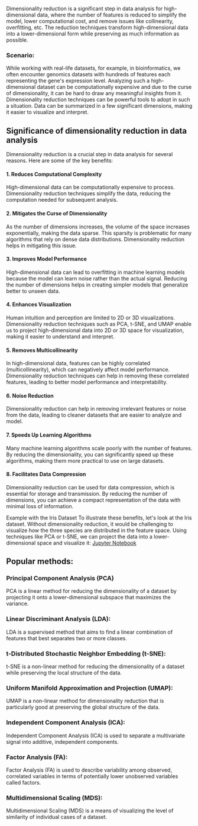 Dimensionality reduction is a significant step in data analysis for high-dimensional data, where the number of features is reduced to simplify the model, lower computational cost, and remove issues like collinearity, overfitting, etc. The reduction techniques transform high-dimensional data into a lower-dimensional form while preserving as much information as possible.

### Scenario: 
While working with real-life datasets, for example, in bioinformatics, we often encounter genomics datasets with hundreds of features each representing the gene's expression level. Analyzing such a high-dimensional dataset can be computationally expensive and due to the curse of dimensionality, it can be hard to draw any meaningful insights from it. Dimensionality reduction techniques can be powerful tools to adopt in such a situation. Data can be summarized in a few significant dimensions, making it easier to visualize and interpret. 


## Significance of dimensionality reduction in data analysis

Dimensionality reduction is a crucial step in data analysis for several reasons. Here are some of the key benefits:

#### 1. Reduces Computational Complexity
High-dimensional data can be computationally expensive to process. Dimensionality reduction techniques simplify the data, reducing the computation needed for subsequent analysis.

#### 2. Mitigates the Curse of Dimensionality
As the number of dimensions increases, the volume of the space increases exponentially, making the data sparse. This sparsity is problematic for many algorithms that rely on dense data distributions. Dimensionality reduction helps in mitigating this issue.

#### 3. Improves Model Performance
High-dimensional data can lead to overfitting in machine learning models because the model can learn noise rather than the actual signal. Reducing the number of dimensions helps in creating
simpler models that generalize better to unseen data.

#### 4. Enhances Visualization
Human intuition and perception are limited to 2D or 3D visualizations. Dimensionality reduction techniques such as PCA, t-SNE, and UMAP enable us to project high-dimensional data into 2D or 3D space for visualization, making it easier to understand and interpret.

#### 5. Removes Multicollinearity
In high-dimensional data, features can be highly correlated (multicollinearity), which can negatively affect model performance. Dimensionality reduction techniques can help in removing these correlated features, leading to better model performance and interpretability.

#### 6. Noise Reduction
Dimensionality reduction can help in removing irrelevant features or noise from the data, leading to cleaner datasets that are easier to analyze and model.

#### 7. Speeds Up Learning Algorithms
Many machine learning algorithms scale poorly with the number of features. By reducing the dimensionality, you can significantly speed up these algorithms, making them more practical to use on large datasets.

#### 8. Facilitates Data Compression
Dimensionality reduction can be used for data compression, which is essential for storage and transmission. By reducing the number of dimensions, you can achieve a compact representation of the data with minimal loss of information.

Example with the Iris Dataset
To illustrate these benefits, let's look at the Iris dataset. Without dimensionality reduction, it would be challenging to visualize how the three species are distributed in the feature space. Using techniques like PCA or t-SNE, we can project the data into a lower-dimensional space and visualize it: 
[Jupyter Notebook ](https://github.com/BhadraNivedita/Dimensionality-reduction-in-R-/blob/main/Dimensionality%20reduction%20in%20R.ipynb)

## Popular methods:

### Principal Component Analysis (PCA)

PCA is a linear method for reducing the dimensionality of a dataset by projecting it onto a lower-dimensional subspace that maximizes the variance.

### Linear Discriminant Analysis (LDA):

LDA is a supervised method that aims to find a linear combination of features that best separates two or more classes.

### t-Distributed Stochastic Neighbor Embedding (t-SNE):

t-SNE is a non-linear method for reducing the dimensionality of a dataset while preserving the local structure of the data.

### Uniform Manifold Approximation and Projection (UMAP):

UMAP is a non-linear method for dimensionality reduction that is particularly good at preserving the global structure of the data.

### Independent Component Analysis (ICA):

Independent Component Analysis (ICA) is used to separate a multivariate signal into additive, independent components.

### Factor Analysis (FA):

Factor Analysis (FA) is used to describe variability among observed, correlated variables in terms of potentially lower unobserved variables called factors.

 ### Multidimensional Scaling (MDS):

Multidimensional Scaling (MDS) is a means of visualizing the level of similarity of individual cases of a dataset.

